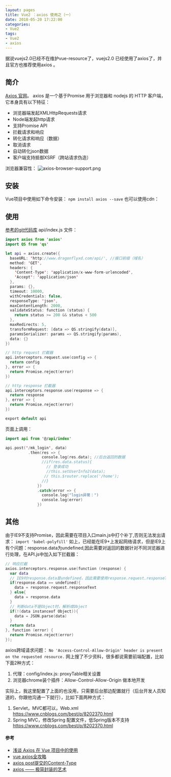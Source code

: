 ```yaml
---
layout: pages
title: Vue2 ：axios 使用之（一）
date: 2018-05-20 17:22:00
categories:
- Vue2
tags:
- Vue2
- axios
---
```


据说vuejs2.0已经不在维护vue-resource了，vuejs2.0 已经使用了axios了，并且官方也推荐使用axios 。
<!-- more -->


##  简介
[Axios 官网](https://github.com/axios/axios)。
axios 是一个基于Promise 用于浏览器和 nodejs 的 HTTP 客户端，它本身具有以下特征：
* 浏览器端发起XMLHttpRequests请求
* Node端发起http请求
* 支持Promise API
* 拦截请求和响应
* 转化请求和响应（数据）
* 取消请求
* 自动转化json数据
* 客户端支持抵御XSRF（跨站请求伪造）

浏览器兼容性：
![axios-browser-support.png](https://upload-images.jianshu.io/upload_images/1464420-9af3b5778f6a052e.png?imageMogr2/auto-orient/strip%7CimageView2/2/w/1240)

## 安装
Vue项目中使用如下命令安装：
`npm install axios --save`
也可以使用cdn：
<script src="https://unpkg.com/axios/dist/axios.min.js"></script>

## 使用
[参考的git代码库](https://github.com/DragonFlyXD/poetryclub-frontend/blob/master/src/api/index.js)
api/index.js 文件：
```swift
import axios from 'axios'
import QS from 'qs'

let api = axios.create({
  baseURL: 'http://www.dragonflyxd.com/api/', //接口前缀（域名）
  method: 'GET',
  headers: {
    'Content-Type': 'application/x-www-form-urlencoded',
    'Accept': 'application/json'
  },
  params: {},
  timeout: 10000,
  withCredentials: false,
  responseType: 'json',
  maxContentLength: 2000,
  validateStatus: function (status) {
    return status >= 200 && status < 500
  },
  maxRedirects: 5,
  transformRequest: [data => QS.stringify(data)],
  paramsSerializer: params => QS.stringify(params),
  data: {}
})

// http request 拦截器
api.interceptors.request.use(config => {
  return config
}, error => {
  return Promise.reject(error)
})

// http response 拦截器
api.interceptors.response.use(response => {
  return response
}, error => {
  return Promise.reject(error)
})

export default api
```

页面上调用：
```swift
import api from '@/api/index'

api.post('/mk_login', data)
          .then(res => {
                console.log(res.data); //后台返回的数据
                //if(res.data.status){
                  // 登录成功
                  //this.setUserInfo2(data);
                 // this.$router.replace('/home');
                //}
              })
              .catch(error => {
                console.log("login异常：")
                console.log(error)
              })
```
## 其他
由于IE9不支持Promise，因此需要在项目入口main.js中打个补丁,否则无法发出请求：
`import 'babel-polyfill'`
如上，已经能在IE9+上发起网络请求，但是IE9上有个问题：response.data为undefined,因此需要对返回的数据针对不同浏览器进行处理，在API.js中加入如下拦截器：
```swift
// 响应拦截
axios.interceptors.response.use(function (response) {
  var data
  // IE9时response.data是undefined，因此需要使用response.request.responseText(Stringify后的字符串)
  if(response.data == undefined){
    data = response.request.responseText
  } else{
    data = response.data
  }
  // 判断data不是Object时，解析成Object
  if(!(data instanceof Object)){
    data = JSON.parse(data)
  }
  return data
}, function (error) {
  return Promise.reject(error)
});
```
axios跨域请求问题： `No 'Access-Control-Allow-Origin' header is present on the requested resource.`
网上搜了不少资料，很多都说需要前端配置，比如下面2种方式：
1. 代理：config/index.js: proxyTable相关设置
1.  浏览器chrome装个插件：Allow-Control-Allow-Origin 做本地开发

实际上，我这里配置了上面的也没用，只需要后台那边配置就行（后台开发人员知道的，你跟他沟通一下就行），比如下面两种方式：
1. Servlet，MVC都可以，Web.xml
 https://www.cnblogs.com/best/p/8202370.html
 1. Spring MVC，修改Spring 配置文件，低Spring版本不支持
 https://www.cnblogs.com/best/p/8202370.html


#### 参考
* [浅谈 Axios 在 Vue 项目中的使用](http://www.cnblogs.com/coolslider/p/7838309.html)
* [vue axios全攻略](http://www.cnblogs.com/libin-1/p/6607945.html)
* [axios post提交的Content-Type](http://www.cnblogs.com/changzhenan/p/8430760.html)
* [axios —— 极简封装的艺术](https://zhuanlan.zhihu.com/p/28396592)
